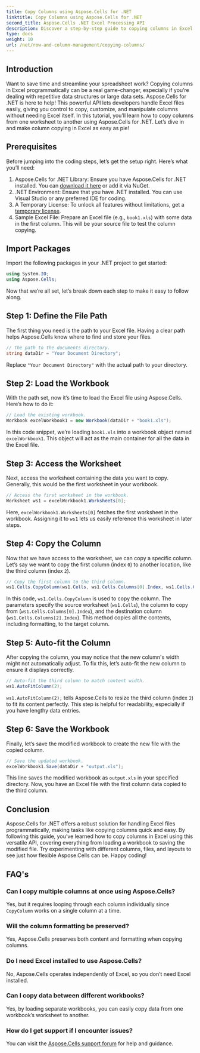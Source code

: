```yaml
---
title: Copy Columns using Aspose.Cells for .NET
linktitle: Copy Columns using Aspose.Cells for .NET
second_title: Aspose.Cells .NET Excel Processing API
description: Discover a step-by-step guide to copying columns in Excel using Aspose.Cells for .NET. Simplify your data tasks with clear instructions.
type: docs
weight: 10
url: /net/row-and-column-management/copying-columns/
---
```

## Introduction
Want to save time and streamline your spreadsheet work? Copying columns in Excel programmatically can be a real game-changer, especially if you’re dealing with repetitive data structures or large data sets. Aspose.Cells for .NET is here to help! This powerful API lets developers handle Excel files easily, giving you control to copy, customize, and manipulate columns without needing Excel itself. In this tutorial, you’ll learn how to copy columns from one worksheet to another using Aspose.Cells for .NET. 
Let’s dive in and make column copying in Excel as easy as pie!
## Prerequisites
Before jumping into the coding steps, let’s get the setup right. Here’s what you’ll need:
1. Aspose.Cells for .NET Library: Ensure you have Aspose.Cells for .NET installed. You can [download it here](https://releases.aspose.com/cells/net/) or add it via NuGet.
2. .NET Environment: Ensure that you have .NET installed. You can use Visual Studio or any preferred IDE for coding.
3. A Temporary License: To unlock all features without limitations, get a [temporary license](https://purchase.aspose.com/temporary-license/).
4. Sample Excel File: Prepare an Excel file (e.g., `book1.xls`) with some data in the first column. This will be your source file to test the column copying.
## Import Packages
Import the following packages in your .NET project to get started:
```csharp
using System.IO;
using Aspose.Cells;
```
Now that we’re all set, let’s break down each step to make it easy to follow along.
## Step 1: Define the File Path
The first thing you need is the path to your Excel file. Having a clear path helps Aspose.Cells know where to find and store your files.
```csharp
// The path to the documents directory.
string dataDir = "Your Document Directory";
```
Replace `"Your Document Directory"` with the actual path to your directory.
## Step 2: Load the Workbook
With the path set, now it’s time to load the Excel file using Aspose.Cells. Here’s how to do it:
```csharp
// Load the existing workbook.
Workbook excelWorkbook1 = new Workbook(dataDir + "book1.xls");
```
In this code snippet, we’re loading `book1.xls` into a workbook object named `excelWorkbook1`. This object will act as the main container for all the data in the Excel file.
## Step 3: Access the Worksheet
Next, access the worksheet containing the data you want to copy. Generally, this would be the first worksheet in your workbook.
```csharp
// Access the first worksheet in the workbook.
Worksheet ws1 = excelWorkbook1.Worksheets[0];
```
Here, `excelWorkbook1.Worksheets[0]` fetches the first worksheet in the workbook. Assigning it to `ws1` lets us easily reference this worksheet in later steps.
## Step 4: Copy the Column
Now that we have access to the worksheet, we can copy a specific column. Let’s say we want to copy the first column (index `0`) to another location, like the third column (index `2`).
```csharp
// Copy the first column to the third column.
ws1.Cells.CopyColumn(ws1.Cells, ws1.Cells.Columns[0].Index, ws1.Cells.Columns[2].Index);
```
In this code, `ws1.Cells.CopyColumn` is used to copy the column. The parameters specify the source worksheet (`ws1.Cells`), the column to copy from (`ws1.Cells.Columns[0].Index`), and the destination column (`ws1.Cells.Columns[2].Index`). This method copies all the contents, including formatting, to the target column.
## Step 5: Auto-fit the Column
After copying the column, you may notice that the new column's width might not automatically adjust. To fix this, let’s auto-fit the new column to ensure it displays correctly.
```csharp
// Auto-fit the third column to match content width.
ws1.AutoFitColumn(2);
```
`ws1.AutoFitColumn(2);` tells Aspose.Cells to resize the third column (index `2`) to fit its content perfectly. This step is helpful for readability, especially if you have lengthy data entries.
## Step 6: Save the Workbook
Finally, let’s save the modified workbook to create the new file with the copied column. 
```csharp
// Save the updated workbook.
excelWorkbook1.Save(dataDir + "output.xls");
```
This line saves the modified workbook as `output.xls` in your specified directory. Now, you have an Excel file with the first column data copied to the third column.
## Conclusion
Aspose.Cells for .NET offers a robust solution for handling Excel files programmatically, making tasks like copying columns quick and easy. By following this guide, you’ve learned how to copy columns in Excel using this versatile API, covering everything from loading a workbook to saving the modified file. Try experimenting with different columns, files, and layouts to see just how flexible Aspose.Cells can be. Happy coding!
## FAQ's
### Can I copy multiple columns at once using Aspose.Cells?  
Yes, but it requires looping through each column individually since `CopyColumn` works on a single column at a time. 
### Will the column formatting be preserved?  
Yes, Aspose.Cells preserves both content and formatting when copying columns.
### Do I need Excel installed to use Aspose.Cells?  
No, Aspose.Cells operates independently of Excel, so you don’t need Excel installed.
### Can I copy data between different workbooks?  
Yes, by loading separate workbooks, you can easily copy data from one workbook’s worksheet to another.
### How do I get support if I encounter issues?  
You can visit the [Aspose.Cells support forum](https://forum.aspose.com/c/cells/9) for help and guidance.
